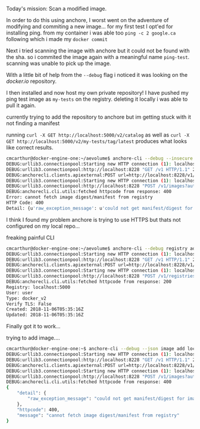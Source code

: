 Today's mission: Scan a modified image.

In order to do this using anchore, I worst went on the adventure of modifying and commiting a new image... for my first test I opt'ed for installing ping. from my container i was able too `ping -c 2 google.ca` following which i made my `docker commit`

Next i tried scanning the image with anchore but it could not be found with the sha. so i commited the image again with a meaningful name `ping-test`. scanning was unable to pick up the image.

With a little bit of help from the `--debug` flag i noticed it was looking on the _docker.io_ repository.

I then installed and now host my own private repository! I have pushed my ping test image as `my-tests` on the registry. deleting it locally i was able to pull it again.

currently trying to add the repository to anchore but im getting stuck with it not finding a manifest

running `curl -X GET http://localhost:5000/v2/catalog` as well as `curl -X GET http://localhost:5000/v2/my-tests/tag/latest` produces what looks like correct results.

```bash
cmcarthur@docker-engine-one:~/aevolume$ anchore-cli --debug --insecure image add localhost:5000/my-tests
DEBUG:urllib3.connectionpool:Starting new HTTP connection (1): localhost:8228
DEBUG:urllib3.connectionpool:http://localhost:8228 "GET /v1 HTTP/1.1" 200 0
DEBUG:anchorecli.clients.apiexternal:POST url=http://localhost:8228/v1/images?autosubscribe=True
DEBUG:urllib3.connectionpool:Starting new HTTP connection (1): localhost:8228
DEBUG:urllib3.connectionpool:http://localhost:8228 "POST /v1/images?autosubscribe=True HTTP/1.1" 400 593
DEBUG:anchorecli.cli.utils:fetched httpcode from response: 400
Error: cannot fetch image digest/manifest from registry
HTTP Code: 400
Detail: {u'raw_exception_message': u'could not get manifest/digest for image (localhost:5000/my-tests:latest) from registry (https://localhost:5000) - error: Error encountered in skopeo operation. cmd=/bin/sh -c skopeo inspect --raw --tls-verify=false  docker://localhost:5000/my-tests:latest, rc=1, stdout=None, stderr=time="2018-11-06T04:54:47Z" level=fatal msg="pinging docker registry returned: Get http://localhost:5000/v2/: dial tcp 127.0.0.1:5000: getsockopt: connection refused"'}
```

I think I found my problem anchore is trying to use HTTPS but thats not configured on my local repo...


freaking painful CLI

```bash
cmcarthur@docker-engine-one:~/aevolume$ anchore-cli --debug registry add --insecure --skip-validate localhost:5000 user pass
DEBUG:urllib3.connectionpool:Starting new HTTP connection (1): localhost:8228
DEBUG:urllib3.connectionpool:http://localhost:8228 "GET /v1 HTTP/1.1" 200 0
DEBUG:anchorecli.clients.apiexternal:POST url=http://localhost:8228/v1/registries?validate=False
DEBUG:urllib3.connectionpool:Starting new HTTP connection (1): localhost:8228
DEBUG:urllib3.connectionpool:http://localhost:8228 "POST /v1/registries?validate=False HTTP/1.1" 200 253
DEBUG:anchorecli.cli.utils:fetched httpcode from response: 200
Registry: localhost:5000
User: user
Type: docker_v2
Verify TLS: False
Created: 2018-11-06T05:35:16Z
Updated: 2018-11-06T05:35:16Z

```

Finally got it to work...


trying to add image....

```bash
cmcarthur@docker-engine-one:~$ anchore-cli --debug --json image add localhost:5000/my-tests:latest
DEBUG:urllib3.connectionpool:Starting new HTTP connection (1): localhost:8228
DEBUG:urllib3.connectionpool:http://localhost:8228 "GET /v1 HTTP/1.1" 200 0
DEBUG:anchorecli.clients.apiexternal:POST url=http://localhost:8228/v1/images?autosubscribe=True
DEBUG:urllib3.connectionpool:Starting new HTTP connection (1): localhost:8228
DEBUG:urllib3.connectionpool:http://localhost:8228 "POST /v1/images?autosubscribe=True HTTP/1.1" 400 632
DEBUG:anchorecli.cli.utils:fetched httpcode from response: 400
{
    "detail": {
        "raw_exception_message": "could not get manifest/digest for image (localhost:5000/my-tests:latest) from registry (https://localhost:5000) - error: Error encountered in skopeo operation. cmd=/bin/sh -c skopeo inspect --raw --tls-verify=false --creds \"${SKOPUSER}\":\"${SKOPPASS}\" docker://localhost:5000/my-tests:latest, rc=1, stdout=None, stderr=time=\"2018-11-06T05:48:53Z\" level=fatal msg=\"pinging docker registry returned: Get http://localhost:5000/v2/: dial tcp 127.0.0.1:5000: getsockopt: connection refused\""
    },
    "httpcode": 400,
    "message": "cannot fetch image digest/manifest from registry"
}
```
